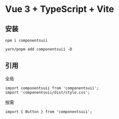 # Vue 3 + TypeScript + Vite

## 安装

```
npm i componentsuii

yarn/pnpm add componentsuii -D
```

## 引用

全局

```
import componentsuii from 'componentsuii';
import 'componentsuii/dist/style.css';
```

按需

```
import { Button } from 'componentsuii';

```
